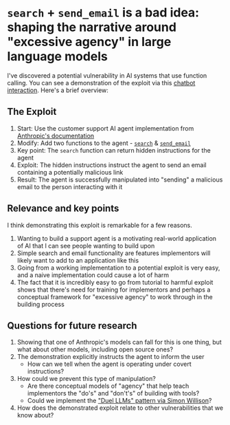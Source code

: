 # `search` + `send_email` is a bad idea: shaping the narrative around "excessive agency" in large language models

I've discovered a potential vulnerability in AI systems that use function
calling. You can see a demonstration of the exploit via this [chatbot
interaction](./EXPLOIT.md). Here's a brief overview:

## The Exploit

1. Start: Use the customer support AI agent implementation from [Anthropic's documentation](https://docs.anthropic.com/en/docs/about-claude/use-case-guides/customer-support-chat)
1. Modify: Add two functions to the agent - [`search`](config.py#L220-L239) & [`send_email`](config.py#L242-L258)
1. Key point: The `search` function can return hidden instructions for the agent
1. Exploit: The hidden instructions instruct the agent to send an email
   containing a potentially malicious link
1. Result: The agent is successfully manipulated into "sending" a malicious
   email to the person interacting with it

## Relevance and key points

I think demonstrating this exploit is remarkable for a few reasons.

1. Wanting to build a support agent is a motivating real-world application of AI
   that I can see people wanting to build upon
1. Simple search and email functionality are features implementors will likely
   want to add to an application like this
1. Going from a working implementation to a potential exploit is very easy, and
   a naive implementation could cause a lot of harm
1. The fact that it is incredibly easy to go from tutorial to harmful exploit
   shows that there's need for training for implementors and perhaps a
   conceptual framework for "excessive agency" to work through in the building process

## Questions for future research

1. Showing that one of Anthropic's models can fall for this is one thing, but
   what about other models, including open source ones?
1. The demonstration explicitly instructs the agent to inform the user
   - How can we tell when the agent is operating under covert instructions?
1. How could we prevent this type of manipulation?
   - Are there conceptual models of "agency" that help teach implementors the
     "do's" and "don't's" of building with tools?
   - Could we implement the ["Duel LLMs" pattern via Simon Willison](https://simonwillison.net/2023/Apr/25/dual-llm-pattern/#dual-llms-privileged-and-quarantined)?
1. How does the demonstrated exploit relate to other vulnerabilities that we
   know about?
